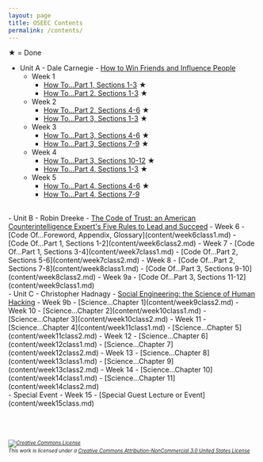 ```yaml
---
layout: page
title: OSEEC Contents
permalink: /contents/
---
```

&#9733; = Done

- Unit A - Dale Carnegie - <u>How to Win Friends and Influence People</u>
  - Week 1
    - [How To...Part 1, Sections 1-3](content/week1class1.md) &#9733;
    - [How To...Part 2, Sections 1-3](content/week1class2.md) &#9733;
  - Week 2
    - [How To...Part 2, Sections 4-6](content/week2class1.md) &#9733;
    - [How To...Part 3, Sections 1-3](content/week2class2.md) &#9733;
  - Week 3
    - [How To...Part 3, Sections 4-6](content/week3class1.md) &#9733;
    - [How To...Part 3, Sections 7-9](content/week3class2.md) &#9733;
  - Week 4
    - [How To...Part 3, Sections 10-12](content/week4class1.md) &#9733;
    - [How To...Part 4, Sections 1-3](content/week4class2.md) &#9733;
  - Week 5
    - [How To...Part 4, Sections 4-6](content/week5class1.md) &#9733;
    - [How To...Part 4, Sections 7-9](content/week5class2.md)
<br>
- Unit B - Robin Dreeke - <u>The Code of Trust: an American Counterintelligence Expert&#39;s Five Rules to Lead and Succeed</u>
  - Week 6
    - [Code Of...Foreword, Appendix, Glossary](content/week6class1.md)
    - [Code Of...Part 1, Sections 1-2](content/week6class2.md)
  - Week 7
    - [Code Of...Part 1, Sections 3-4](content/week7class1.md)
    - [Code Of...Part 2, Sections 5-6](content/week7class2.md)
  - Week 8
    - [Code Of...Part 2, Sections 7-8](content/week8class1.md)
    - [Code Of...Part 3, Sections 9-10](content/week8class2.md)
  - Week 9a
    - [Code Of...Part 3, Sections 11-12](content/week9class1.md)
<br>
- Unit C - Christopher Hadnagy - <u>Social Engineering: the Science of Human Hacking</u>
  - Week 9b
    - [Science...Chapter 1](content/week9class2.md)
  - Week 10
    - [Science...Chapter 2](content/week10class1.md)
    - [Science...Chapter 3](content/week10class2.md)
  - Week 11
    - [Science...Chapter 4](content/week11class1.md)
    - [Science...Chapter 5](content/week11class2.md)
  - Week 12
    - [Science...Chapter 6](content/week12class1.md)
    - [Science...Chapter 7](content/week12class2.md)
  - Week 13
    - [Science...Chapter 8](content/week13class1.md)
    - [Science...Chapter 9](content/week13class2.md)
  - Week 14
    - [Science...Chapter 10](content/week14class1.md)
    - [Science...Chapter 11](content/week14class2.md)
<br>
- Special Event
  - Week 15
    - [Special Guest Lecture or Event](content/week15class.md)
<br>
<br><br><br>
<h6 style="font-size:10px;"><a rel="license" href="http://creativecommons.org/licenses/by-nc/3.0/us/"><img alt="Creative Commons License" style="border-width:0" src="https://i.creativecommons.org/l/by-nc/3.0/us/88x31.png" /></a><br />This work is licensed under a <a rel="license" href="http://creativecommons.org/licenses/by-nc/3.0/us/">Creative Commons Attribution-NonCommercial 3.0 United States License</a></h6>
